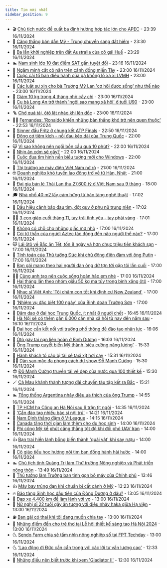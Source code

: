 ```yaml
---
title: Tim mới nhất
sidebar_position: 9
---
```


<!-- vnexpress-tin-moi-nhat:START -->
- 🎬 [Chủ tịch nước đề xuất ba định hướng hợp tác lớn cho APEC](https://vnexpress.net/chu-tich-nuoc-de-xuat-ba-dinh-huong-hop-tac-lon-cho-apec-4816932.html) - 23:39 16/11/2024
- 🐎 [Căng thẳng bán dẫn Mỹ - Trung chuyển sang đất hiếm](https://vnexpress.net/cang-thang-ban-dan-my-trung-chuyen-sang-dat-hiem-4816662.html) - 23:30 16/11/2024
- 🦍 [Ba lần khởi nghiệp trên đất Australia của cô gái Huế](https://vnexpress.net/ba-lan-khoi-nghiep-tren-dat-australia-cua-co-gai-hue-4815544.html) - 23:29 16/11/2024
- 🏊 [Nam sinh lớp 10 đạt điểm SAT gần tuyệt đối](https://vnexpress.net/nam-sinh-lop-10-dat-diem-sat-gan-tuyet-doi-4816928.html) - 23:16 16/11/2024
- 🎊 [Ngâm mình cắt cỏ năn trên cánh đồng miền Tây](https://vnexpress.net/ngam-minh-cat-co-nan-tren-canh-dong-mien-tay-4816889.html) - 23:00 16/11/2024
- 🎃 [Cuộc cải tổ ban điều hành của gã khổng lồ xa xỉ LVMH](https://vnexpress.net/cuoc-cai-to-ban-dieu-hanh-cua-ga-khong-lo-xa-xi-lvmh-4816858.html) - 23:00 16/11/2024
- 🧰 [Các luật sư xin cho bà Trương Mỹ Lan &#39;cơ hội được sống&#39; như thế nào](https://vnexpress.net/cac-luat-su-xin-cho-ba-truong-my-lan-co-hoi-duoc-song-nhu-the-nao-4816822.html) - 23:00 16/11/2024
- 🔭 [Giảm 10 kg trong 4 tháng nhờ cấy chỉ](https://vnexpress.net/giam-10-kg-trong-4-thang-nho-cay-chi-4816470.html) - 23:00 16/11/2024
- 🫶 [Cụ bà Long An trở thành &#39;ngôi sao mạng xã hội&#39; ở tuổi U90](https://vnexpress.net/cu-ba-long-an-tro-thanh-ngoi-sao-mang-xa-hoi-o-tuoi-u90-4805870.html) - 23:00 16/11/2024
- 🪜 [Chở quá tải, ôtô lật nhào khi lên dốc](https://vnexpress.net/cho-qua-tai-oto-lat-nhao-khi-len-doc-4816739.html) - 23:00 16/11/2024
- 👨‍🏫 [Fernandes: &#39;Ronaldo khiến những bàn thắng khó trở nên quen thuộc&#39;](https://vnexpress.net/fernandes-ronaldo-khien-nhung-ban-thang-kho-tro-nen-quen-thuoc-4816697.html) - 22:53 16/11/2024
- 🎊 [Sinner đấu Fritz ở chung kết ATP Finals](https://vnexpress.net/sinner-dau-fritz-o-chung-ket-atp-finals-4816931.html) - 22:50 16/11/2024
- 🎊 [Động cơ tiêm kích - nỗi đau kéo dài của Trung Quốc](https://vnexpress.net/dong-co-tiem-kich-noi-dau-keo-dai-cua-trung-quoc-4816445.html) - 22:00 16/11/2024
- 😺 [Vì sao không nên ngồi bồn cầu quá 10 phút?](https://vnexpress.net/vi-sao-khong-nen-ngoi-bon-cau-qua-10-phut-4816339.html) - 22:00 16/11/2024
- 🐘 [Nhịn ăn cơm sẽ gầy?](https://vnexpress.net/nhin-an-com-se-gay-4815902.html) - 22:00 16/11/2024
- 🌁 [Cuộc đua tìm hình nền biểu tượng mới cho Windows](https://vnexpress.net/cuoc-dua-tim-hinh-nen-bieu-tuong-moi-cho-windows-4814848.html) - 22:00 16/11/2024
- 🐲 [Thị trường xe máy điện Việt Nam nở rộ](https://vnexpress.net/thi-truong-xe-may-dien-viet-nam-no-ro-4816727.html) - 21:00 16/11/2024
- 🤓 [Doanh nghiệp khó tuyển lao động trở về từ Hàn, Nhật](https://vnexpress.net/doanh-nghiep-kho-tuyen-lao-dong-tro-ve-tu-han-nhat-4816924.html) - 21:00 16/11/2024
- 💪 [Đại gia bán lẻ Thái Lan thu 27.600 tỷ ở Việt Nam sau 9 tháng](https://vnexpress.net/dai-gia-ban-le-thai-lan-thu-27-600-ty-o-viet-nam-sau-9-thang-4816908.html) - 18:00 16/11/2024
- 🎓 [Nhà phố 40 m2 lấy cảm hứng từ bảo tàng nghệ thuật](https://vnexpress.net/nha-pho-40-m2-lay-cam-hung-tu-bao-tang-nghe-thuat-4816838.html) - 17:02 16/11/2024
- 🫣 [Dấu hiệu cảnh báo đau tim, đột quỵ ở phụ nữ trung niên](https://vnexpress.net/dau-hieu-canh-bao-dau-tim-dot-quy-o-phu-nu-trung-nien-4816366.html) - 17:02 16/11/2024
- 🧑‍💻 [3 con giáp cuối tháng 11, tay trái tình yêu - tay phải vàng](https://vnexpress.net/3-con-giap-cuoi-thang-11-tay-trai-tinh-yeu-tay-phai-vang-4816545.html) - 17:01 16/11/2024
- 🐲 [Không có chỗ cho những giấc mơ nhỏ](https://vnexpress.net/khong-co-cho-cho-nhung-giac-mo-nho-4816918.html) - 17:00 16/11/2024
- 🌝 [Còi tử thần của người Aztec tác động đến não người thế nào?](https://vnexpress.net/coi-tu-than-cua-nguoi-aztec-tac-dong-den-nao-nguoi-the-nao-4816857.html) - 17:00 16/11/2024
- 😺 [Lái ôtô về Bắc ăn Tết, tốn 8 ngày và hơn chục triệu tiền khách sạn](https://vnexpress.net/lai-oto-ve-bac-an-tet-ton-8-ngay-va-hon-chuc-trieu-tien-khach-san-4816846.html) - 17:00 16/11/2024
- 🐎 [Tính toán của Thủ tướng Đức khi chủ động điện đàm với ông Putin](https://vnexpress.net/tinh-toan-cua-thu-tuong-duc-khi-chu-dong-dien-dam-voi-ong-putin-4816728.html) - 17:00 16/11/2024
- 🎡 [Bạn gái mang theo hai người đàn ông dữ tợn tới gặp tôi lần cuối](https://vnexpress.net/ban-gai-mang-theo-hai-nguoi-dan-ong-du-ton-toi-gap-toi-lan-cuoi-4816713.html) - 17:00 16/11/2024
- 👨‍🏫 [Cùng anh tạo nên cuộc sống hoàn hảo em nhé](https://vnexpress.net/cung-anh-tao-nen-cuoc-song-hoan-hao-em-nhe-4816700.html) - 17:00 16/11/2024
- 🦆 [Hai tháng lần theo nhóm giấu 50 kg ma túy trong bình xăng ôtô](https://vnexpress.net/hai-thang-lan-theo-nhom-giau-70-kg-ma-tuy-trong-binh-xang-4816131.html) - 17:00 16/11/2024
- 🚦 [Nhạc sĩ Việt Anh: &#39;Tôi chăm con tốt khi định cư New Zealand&#39;](https://vnexpress.net/nhac-si-viet-anh-toi-cham-con-tot-khi-dinh-cu-new-zealand-4814781.html) - 17:00 16/11/2024
- 💫 [&#39;Nhiệm vụ đặc biệt 100 ngày&#39; của Binh đoàn Trường Sơn](https://vnexpress.net/nhiem-vu-dac-biet-100-ngay-cua-binh-doan-truong-son-4814647.html) - 17:00 16/11/2024
- 🎉 [Đâm dao ở đại học Trung Quốc, ít nhất 8 người chết](https://vnexpress.net/dam-dao-o-dai-hoc-trung-quoc-it-nhat-8-nguoi-chet-4816920.html) - 16:45 16/11/2024
- 🌋 [Hà Nội sẽ có thêm gần 6.000 căn nhà xã hội từ nay đến năm sau](https://vnexpress.net/ha-noi-se-co-them-gan-6-000-can-nha-xa-hoi-tu-nay-den-nam-sau-4816910.html) - 16:10 16/11/2024
- 🤖 [Đại học cần kết nối với trường phổ thông để đào tạo nhân lực](https://vnexpress.net/dai-hoc-can-ket-noi-voi-truong-pho-thong-de-dao-tao-nhan-luc-4816692.html) - 16:06 16/11/2024
- 🦏 [Ôtô gây tai nạn liên hoàn ở Bình Dương](https://vnexpress.net/oto-gay-tai-nan-lien-hoan-o-binh-duong-4816916.html) - 16:03 16/11/2024
- 🦩 [Ông Trump quyết biến Mỹ thành &#39;siêu cường năng lượng&#39;](https://vnexpress.net/ong-trump-quyet-bien-my-thanh-sieu-cuong-nang-luong-4816899.html) - 15:33 16/11/2024
- 👺 [Hành khách tố cáo bị tài xế taxi xịt hơi cay](https://vnexpress.net/xit-hoi-cay-o-da-lat-4816913.html) - 15:31 16/11/2024
- 🧑‍🏫 [Dàn sao mặc đa phong cách dự show Đỗ Mạnh Cường](https://vnexpress.net/dan-sao-mac-da-phong-cach-du-show-do-manh-cuong-4816911.html) - 15:30 16/11/2024
- 😎 [Đỗ Mạnh Cường truyền tải vẻ đẹp của nước qua 100 thiết kế](https://vnexpress.net/do-manh-cuong-truyen-tai-ve-dep-cua-nuoc-qua-100-thiet-ke-4816900.html) - 15:30 16/11/2024
- 🪄 [Cà Mau khánh thành tượng đài chuyến tàu tập kết ra Bắc](https://vnexpress.net/ca-mau-khanh-thanh-tuong-dai-chuyen-tau-tap-ket-ra-bac-4816909.html) - 15:21 16/11/2024
- 🏊 [Tổng thống Argentina nhảy điệu ưa thích của ông Trump](https://vnexpress.net/tong-thong-argentina-nhay-dieu-ua-thich-cua-ong-trump-4816876.html) - 14:55 16/11/2024
- 💃 [TP HCM hạ Công an Hà Nội sau 6 trận tịt ngòi](https://vnexpress.net/tp-hcm-ha-cong-an-ha-noi-sau-6-tran-tit-ngoi-4816902.html) - 14:35 16/11/2024
- 🦆 [&#39;Cần đào tạo nhiều bác sĩ nội trú&#39;](https://vnexpress.net/can-dao-tao-nhieu-bac-si-noi-tru-4816886.html) - 14:21 16/11/2024
- 🎊 [Nam Định thắng đậm ở V-League](https://vnexpress.net/nam-dinh-thang-dam-o-v-league-4816898.html) - 14:15 16/11/2024
- 👺 [Canada tăng thời gian làm thêm cho du học sinh](https://vnexpress.net/canada-tang-thoi-gian-lam-them-cho-du-hoc-sinh-4816865.html) - 14:00 16/11/2024
- 🎡 [Phi công Mỹ kể phút căng thẳng tột độ khi đối phó UAV Iran](https://vnexpress.net/phi-cong-my-ke-phut-cang-thang-tot-do-khi-doi-pho-uav-iran-4816751.html) - 14:00 16/11/2024
- 👍 [Bạn trai hiền lành bỗng biến thành &#39;quái vật&#39; khi say rượu](https://vnexpress.net/ban-trai-hien-lanh-bong-bien-thanh-quai-vat-khi-say-ruou-4816715.html) - 14:00 16/11/2024
- 🐎 [Cô giáo tiểu học hướng nội tìm bạn đồng hành hài hước](https://vnexpress.net/co-giao-tieu-hoc-huong-noi-tim-ban-dong-hanh-hai-huoc-4816699.html) - 14:00 16/11/2024
- 🏊 [Chủ tịch tỉnh Quảng Trị làm Thứ trưởng Nông nghiệp và Phát triển nông thôn](https://vnexpress.net/chu-tich-tinh-quang-tri-lam-thu-truong-nong-nghiep-va-phat-trien-nong-thon-4816892.html) - 13:49 16/11/2024
- 🦩 [Thủ tướng làm Trưởng ban tinh gọn bộ máy của Chính phủ](https://vnexpress.net/thu-tuong-lam-truong-ban-tinh-gon-bo-may-cua-chinh-phu-4816894.html) - 13:46 16/11/2024
- 👍 [Máy bay trúng đạn khi chuẩn bị cất cánh ở Mỹ](https://vnexpress.net/may-bay-trung-dan-khi-chuan-bi-cat-canh-o-my-4816863.html) - 13:23 16/11/2024
- 🔥 [Bảo tàng Sinh học đầu tiên của Đông Dương ở đâu?](https://vnexpress.net/bao-tang-sinh-hoc-dau-tien-cua-dong-duong-o-dau-4816456.html) - 13:05 16/11/2024
- 💄 [Đạp xe 4.400 km để làm lành với vợ](https://vnexpress.net/dap-xe-4-400-km-de-lam-lanh-voi-vo-4816848.html) - 13:00 16/11/2024
- 🤡 [Nữ nghị sĩ 22 tuổi gây ấn tượng với điệu nhảy haka giữa Hạ viện](https://vnexpress.net/nu-nghi-si-22-tuoi-gay-an-tuong-voi-dieu-nhay-haka-giua-ha-vien-4816542.html) - 13:00 16/11/2024
- ⛽️ [Bạn gái có thai khi tôi đang muốn chia tay](https://vnexpress.net/ban-gai-co-thai-khi-toi-dang-muon-chia-tay-4816887.html) - 13:00 16/11/2024
- 🚀 [Những điểm đến cho trẻ thơ tại Lễ hội thiết kế sáng tạo Hà Nội 2024](https://vnexpress.net/nhung-diem-den-cho-tre-tho-tai-le-hoi-thiet-ke-sang-tao-ha-noi-2024-4816897.html) - 13:00 16/11/2024
- 🌜 [Sendo Farm chia sẻ tầm nhìn nông nghiệp số tại FPT Techday](https://vnexpress.net/sendo-farm-chia-se-tam-nhin-nong-nghiep-so-tai-fpt-techday-4816786.html) - 13:00 16/11/2024
- 🌜 [&#39;Lao động đi Đức cần cẩn trọng với các lời tư vấn lương cao&#39;](https://vnexpress.net/lao-dong-di-duc-can-can-trong-voi-cac-loi-tu-van-luong-cao-4816888.html) - 12:33 16/11/2024
- 🦩 [Những điều nên biết trước khi xem &#39;Gladiator II&#39;](https://vnexpress.net/nhung-dieu-nen-biet-truoc-khi-xem-gladiator-ii-4816342.html) - 12:30 16/11/2024<!-- vnexpress-tin-moi-nhat:END -->
